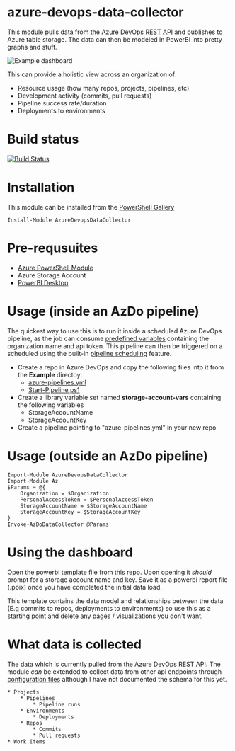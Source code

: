 # azure-devops-data-collector

This module pulls data from the [Azure DevOps REST API](https://docs.microsoft.com/en-us/rest/api/azure/devops/?view=azure-devops-rest-5.1) and publishes to Azure table storage. The data can then be modeled in PowerBI into pretty graphs and stuff.

![Example dashboard](https://github.com/dougbw/azure-devops-data-collector/blob/master/Example/example-dashboard-1.png?raw=true)

This can provide a holistic view across an organization of:
- Resource usage (how many repos, projects, pipelines, etc)
- Development activity (commits, pull requests)
- Pipeline success rate/duration
- Deployments to environments

# Build status
[![Build Status](https://dev.azure.com/dougbw/Azure/_apis/build/status/dougbw.azure-devops-data-collector?branchName=master)](https://dev.azure.com/dougbw/Azure/_build/latest?definitionId=14&branchName=master)

# Installation

This module can be installed from the [PowerShell Gallery](https://www.powershellgallery.com/packages/AzureDevopsDataCollector)

```
Install-Module AzureDevopsDataCollector
```

# Pre-requsuites
* [Azure PowerShell Module](https://docs.microsoft.com/en-us/powershell/azure/new-azureps-module-az)
* Azure Storage Account 
* [PowerBI Desktop](https://powerbi.microsoft.com/en-us/desktop/)


# Usage (inside an AzDo pipeline)

The quickest way to use this is to run it inside a scheduled Azure DevOps pipeline, as the job can consume [predefined variables](https://docs.microsoft.com/en-us/azure/devops/pipelines/build/variables?view=azure-devops&tabs=yaml#systemaccesstoken) containing the organization name and api token. This pipeline can then be triggered on a scheduled using the built-in [pipeline scheduling](https://docs.microsoft.com/en-us/azure/devops/pipelines/process/scheduled-triggers?view=azure-devops&tabs=yaml) feature.

* Create a repo in Azure DevOps and copy the following files into it from the **Example** directoy:
    * [azure-pipelines.yml](https://github.com/dougbw/azure-devops-data-collector/blob/master/Example/azure-pipelines.yml)
    * [Start-Pipeline.ps1](https://github.com/dougbw/azure-devops-data-collector/blob/master/Example/Start-Pipeline.ps1)
* Create a library variable set named **storage-account-vars** containing the following variables
    * StorageAccountName
    * StorageAccountKey
* Create a pipeline pointing to "azure-pipelines.yml" in your new repo

# Usage (outside an AzDo pipeline)
```
Import-Module AzureDevopsDataCollector
Import-Module Az
$Params = @{
    Organization = $Organization
    PersonalAccessToken = $PersonalAccessToken
    StorageAccountName = $StorageAccountName
    StorageAccountKey = $StorageAccountKey
}
Invoke-AzDoDataCollector @Params
```

# Using the dashboard

Open the powerbi template file from this repo. Upon opening it *should* prompt for a storage account name and key. Save it as a powerbi report file (.pbix) once you have completed the initial data load.

This template contains the data model and relationships between the data (E.g commits to repos, deployments to environments) so use this as a starting point and delete any pages / visualizations you don't want.


# What data is collected

The data which is currently pulled from the Azure DevOps REST API. The module *can* be extended to collect data from other api endpoints through [configuration files](https://github.com/dougbw/azure-devops-data-collector/tree/master/AzureDevopsDataCollector/Config) although I have not documented the schema for this yet.

```
* Projects
    * Pipelines
        * Pipeline runs
    * Environments
        * Deployments
    * Repos
        * Commits
        * Pull requests
* Work Items
```


